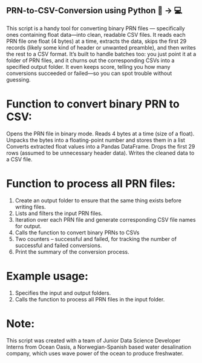## PRN-to-CSV-Conversion using Python 📜 -> 💻
This script is a handy tool for converting binary PRN files — specifically ones containing float data—into clean, readable CSV files. It reads each PRN file one float (4 bytes) at a time, extracts the data, skips the first 29 records (likely some kind of header or unwanted preamble), and then writes the rest to a CSV format. It’s built to handle batches too: you just point it at a folder of PRN files, and it churns out the corresponding CSVs into a specified output folder. It even keeps score, telling you how many conversions succeeded or failed—so you can spot trouble without guessing.

# Function to convert binary PRN to CSV:
  Opens the PRN file in binary mode.
  Reads 4 bytes at a time (size of a float).
  Unpacks the bytes into a floating-point number and stores them in a list
  Converts extracted float values into a Pandas DataFrame.
  Drops the first 29 rows (assumed to be unnecessary header data).
  Writes the cleaned data to a CSV file.

# Function to process all PRN files:
1. Create an output folder to ensure that the same thing exists before writing files.
2. Lists and filters the input PRN files.
3. Iteration over each PRN file and generate corresponding CSV file names for output.
4. Calls the function to convert binary PRNs to CSVs
5. Two counters – successful and failed, for tracking the number of successful and failed conversions.
6. Print the summary of the conversion process.

# Example usage:
1. Specifies the input and output folders.
2. Calls the function to process all PRN files in the input folder.

# Note:
This script was created with a team of Junior Data Science Developer Interns from Ocean Oasis, a Norwegian-Spanish based water desalination company, which uses wave power of the ocean to produce freshwater.
